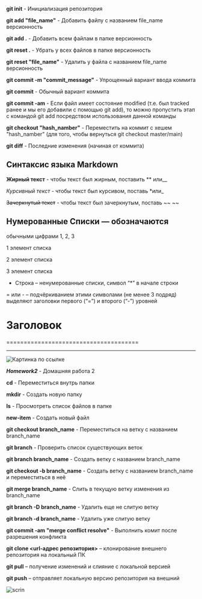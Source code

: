 **git init** - Инициализация репозитория

**git add "file_name"** - Добавить файлу с названием file_name версионность

**git add .** - Добавить всем файлам в папке версионность

**git reset .** - Убрать у всех файлов в папке версионность

**git reset "file_name"** - Удалить у файла с названием file_name версионность

**git commit -m "commit_message"** - Упрощенный вариант ввода коммита 

**git commit** - Обычный вариант коммита

**git commit -am** - Если файл имеет состояние modified (т.е. был tracked ранее и мы его добавили с помощью git add), то можно пропустить этап с командой git add посредством использования данной команды

**git checkout "hash_namber"** - Переместить на коммит с хешем "hash_namber" (для того, чтобы вернуться git checkout master/main) 

**git diff** - Последние изменения (начиная от коммита)

## __Синтаксис языка Markdown__ ## 

**Жирный текст** - чтобы текст был жирным, поставить ** или__

*Курсивный текст* - чтобы текст был курсивом, поставь *или_

 ~~Зачеркнутый текст~~ - чтобы текст был зачеркнутым, поставь ~~ ~~ 

 ## Нумерованные Списки — обозначаются 
обычными цифрами 1, 2, 3

1 элемент списка

2 элемент списка

3 элемент списка

* Строка – ненумерованные списки, символ “*” в начале строки

= или - – подчёркиванием этими символами (не менее 3 подряд) выделяют заголовки первого 
(“=”) и второго (“-”) уровней

# Заголовок

======================================

--------------------------------------

![Картинка по ссылке](https://i.vimeocdn.com/video/432547040-54ee20f92eacbf809b266dd97a77af4999b3234d4c1b72ace8313a0e22bfad8b-d.jpg)

**_Homework2_** - Домашняя работа 2

**cd** - Переместиться внутрь папки

**mkdir** - Создать новую папку

**ls** - Просмотреть список файлов в папке

**new-item** - Создать новый файл

**git checkout branch_name** - Переместиться на ветку с названием branch_name

**git branch** - Проверить список существующих веток

**git branch branch_name** - Создать ветку с названием branch_name

**git checkout -b branch_name** - Создать ветку с названием branch_name и переместиться в неё

**git merge branch_name** - Слить в текущую ветку изменения из branch_name

**git branch -D branch_name** - Удалить еще не слитую ветку

**git branch -d branch_name** - Удалить уже слитую ветку

**git commit -am "merge conflict resolve"** - Выполнить комит после разрешения конфликта

**git clone <url-адрес репозитория>** – клонирование внешнего репозитория на локальный ПК

**git pull** – получение изменений и слияние с локальной версией

**git push** – отправляет локальную версию репозитория на внешний

![scrin](C:\Users\Ara\Desktop\Anna_gitLesson3\git-lesson3-A\2023-10-19_10-54-51.png)

